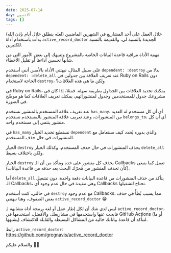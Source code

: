 ```yaml
---
date: 2025-07-14
day: الاثنين
tags: []
---
```


خلال العمل على أحد المشاريع في الشهرين الماضيين (لعله ينطلق خلال أيام بإذن الله) بدأت باستخدام أداة `active_record_doctor` الجديدة بالنسبة لي، والقديمة بالنسبة للكثيرين.

مهمة الأداة مراقبة قاعدة البيانات الخاصة بالمشروع وتنبيهك إلى بعض الأمور التي من شأنها تحسين أداءها أو تقليل الأخطاء.

على سبيل المثال، نبهتني الأداة بالأمس أنني أستخدم `dependent: :destroy` بدلا من `dependent: :delete_all` عند تعريف العلاقة بين جدولين في Ruby on Rails دون الحاجة لاستخدام `destroy`، ولكن ما هي هذه العلاقات؟

في Ruby on Rails، يمكنك تحديد العلاقات بين الجداول بطريقة سهلة. فمثلا، إذا كان في مشروعك جدول للمستخدمين وجدول لمنشوراتهم، يمكنك تعريف العلاقات كما هو موضّح في الصورة.

عند تعريف علاقة المستخدم بالمنشور نستخدم `has_many`، أي أن كل مستخدم له العديد من المنشورات، وعند تعريف علاقة المنشور بالمستخدم نستخدم `belongs_to`، أي أن كل منشور ينتمي إلى مستخدم واحد.

في `has_many` نستطيع تحديد الخيار `dependent` والذي بدوره يُحدد كيف سنتعامل مع المنشورات في حال حذف المستخدم.

الخيار `destroy` يحذف المنشورات في حال حذف المستخدم، وكذلك الخيار `delete_all` ولكن باختلاف بسيط.

الخيار `destroy` يحذف كل منشور على حدة ويتأكد من أن الـ Callbacks تعمل كما ينبغي (كأن تحذف المنشور من مُحرّك البحث بعد حذفه من قاعدة البيانات).

أما `delete_all` يتأكد من حذف المنشورات من قاعدة البيانات دفعة واحدة، دون تشغيل الـ Callbacks، وهي مفيدة في حال عدم وجود أي Callbacks تحتاج لتشغيلها.

في حالتي، كنت أستخدم `destroy` مع عدم وجود Callbacks، مما يسبب بُطأً في حذف بعض الصفوف، وهنا نبهتني `active_record_doctor` 😁

ليس لدي شك أن لكل إطار عمل أو لغة برمجة أداة مشابهة لـ `active_record_doctor`، فابحث عنها واستخدمها في مشاريعك، والأفضل، استخدمها في GitHub Actions (أو ما يشبهها) لتتأكد أن قاعدة بياناتك خالية من المشاكل البسيطة والقابلة للاكتشاف.

رابط `active_record_doctor`:  
https://github.com/gregnavis/active_record_doctor

والسلام عليكم 👋🏻

